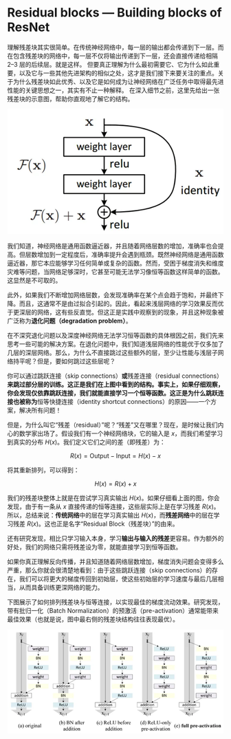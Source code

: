 # Residual blocks — Building blocks of ResNet


理解残差块其实很简单。在传统神经网络中，每一层的输出都会传递到下一层。而在包含残差块的网络中，每一层不仅将输出传递到下一层，还会直接传递给相隔 2–3 层的后续层。就是这样。
但要真正理解为什么最初需要它、它为什么如此重要，以及它与一些其他先进架构的相似之处，这才是我们接下来要关注的重点。关于为什么残差块如此优秀、以及它是如何成为让神经网络在广泛任务中取得最先进性能的关键思想之一，其实有不止一种解释。
在深入细节之前，这里先给出一张残差块的示意图，帮助你直观地了解它的结构。

![](pictures/single_residual_block.webp "")

我们知道，神经网络是通用函数逼近器，并且随着网络层数的增加，准确率也会提高。但层数增加到一定程度后，准确率提升会遇到瓶颈。既然神经网络是通用函数逼近器，那它本应能够学习任何简单或复杂的函数。然而，受困于梯度消失和维度灾难等问题，当网络足够深时，它甚至可能无法学习像恒等函数这样简单的函数。这显然是不可取的。

此外，如果我们不断增加网络层数，会发现准确率在某个点会趋于饱和，并最终下降。而且，这通常不是由过拟合引起的。因此，看起来浅层网络的学习效果反而优于更深层的网络，这有些反直觉。但这正是实践中观察到的现象，并且这种现象被广泛称为**退化问题（degradation problem）**。

在不深究退化问题以及深度神经网络无法学习恒等函数的具体根因之前，我们先来思考一些可能的解决方案。在退化问题中，我们知道浅层网络的性能优于仅多加了几层的深层网络。那么，为什么不直接跳过这些额外的层，至少让性能与浅层子网络持平呢？但是，要如何跳过这些层呢？


你可以通过跳跃连接（skip connections）**或**残差连接（residual connections）**来跳过部分层的训练。这正是我们在上图中看到的结构。事实上，如果仔细观察，你会发现仅依靠跳跃连接，我们就能直接学习一个恒等函数。这正是为什么跳跃连接也被称为**恒等快捷连接（identity shortcut connections）的原因——一个方案，解决所有问题！

但是，为什么叫它“残差（residual）”呢？“残差”又在哪里？现在，是时候让我们内心的数学家出场了。假设我们有一个神经网络块，它的输入是 $x$，而我们希望学习到真实的分布 $H(x)$。我们定义它们之间的差（即残差）为：

$$
R(x) = \text{Output} - \text{Input} = H(x) - x
$$

将其重新排列，可以得到：

$$
H(x) = R(x) + x
$$

我们的残差块整体上就是在尝试学习真实输出 $H(x)$。如果仔细看上面的图，你会发现，由于有一条从 $x$ 直接传递的恒等连接，这些层实际上是在学习残差 $R(x)$。
所以，总结来说：**传统网络**中的层在学习真实输出 $H(x)$，而**残差网络**中的层在学习残差 $R(x)$。这也正是名字“Residual Block（残差块）”的由来。

还有研究发现，相比只学习输入本身，学习**输出与输入的残差**更容易。作为额外的好处，我们的网络只需将残差设为零，就能直接学习到恒等函数。

如果你真正理解反向传播，并且知道随着网络层数增加，梯度消失问题会变得多么严重，那么你就会很清楚地看到：由于这些跳跃连接（skip connections）的存在，我们可以将更大的梯度传回到初始层，使这些初始层的学习速度与最后几层相当，从而具备训练更深网络的能力。

下图展示了如何排列残差块与恒等连接，以实现最佳的梯度流动效果。研究发现，带有批归一化（Batch Normalization）的预激活（pre-activation）通常能带来最佳效果（也就是说，图中最右侧的残差块结构往往表现最优）。

![](pictures/types_of_residual_block.webp "")
